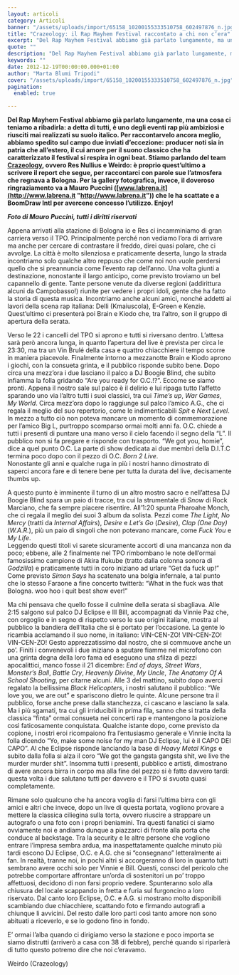 ```yaml
---
layout: articoli
category: Articoli
banner: "/assets/uploads/import/65158_10200155333510758_602497876_n.jpg"
title: "Crazeology: il Rap Mayhem Festival raccontato a chi non c’era"
excerpt: "Del Rap Mayhem Festival abbiamo già parlato lungamente, ma una cosa ci teniamo a ribadirla: a detta di tutti, è uno degli eventi rap più ambiziosi e riusciti mai realizzati su suolo italico. Per raccontarvelo ancora meglio, abbiamo spedito sul campo due inviati d’eccezione: producer noti sia in patria che all’estero, il cui amore per [&hellip"
quote: ""
description: "Del Rap Mayhem Festival abbiamo già parlato lungamente, ma una cosa ci teniamo a ribadirla: a detta di tutti, è uno degli eventi rap più ambiziosi e riusciti mai realizzati su suolo italico. Per raccontarvelo ancora meglio, abbiamo spedito sul campo due inviati d’eccezione: producer noti sia in patria che all’estero, il cui amore per [&hellip"
keywords: ""
date: 2012-12-19T00:00:00.000+01:00
author: "Marta Blumi Tripodi"
cover: "/assets/uploads/import/65158_10200155333510758_602497876_n.jpg"
pagination:
  enabled: true

---
```


**Del Rap Mayhem Festival abbiamo già parlato lungamente, ma una cosa ci teniamo a ribadirla: a detta di tutti, è uno degli eventi rap più ambiziosi e riusciti mai realizzati su suolo italico. Per raccontarvelo ancora meglio, abbiamo spedito sul campo due inviati d’eccezione: producer noti sia in patria che all’estero, il cui amore per il suono classico che ha caratterizzato il festival si respira in ogni beat. Stiamo parlando del team [Crazeology](https://hotmc.com/crazeology-intervista-anteprima-esclusiva-in-free-download/ "http://hotmc.com/crazeology-intervista-anteprima-esclusiva-in-free-download/"), ovvero Res Nullius e Weirdo: è proprio quest’ultimo a scrivere il report che segue, per raccontarci con parole sue l’atmosfera che regnava a Bologna. Per la gallery fotografica, invece, il doveroso ringraziamento va a Mauro Puccini ([www.labrena.it](http://www.labrena.it "http://www.labrena.it")) che le ha scattate e a BoomDraw Intl per avercene concesso l’utilizzo. Enjoy!**

**_Foto di Mauro Puccini, tutti i diritti riservati_**

Appena arrivati alla stazione di Bologna io e Res ci incamminiamo di gran carriera verso il TPO. Principalmente perché non vediamo l’ora di arrivare ma anche per cercare di contrastare il freddo, direi quasi polare, che ci avvolge. La città è molto silenziosa e praticamente deserta, lungo la strada incontriamo solo qualche altro reppuso che come noi non vuole perdersi quello che si preannuncia come l’evento rap dell’anno. Una volta giunti a destinazione, nonostante il largo anticipo, come previsto troviamo un bel capannello di gente. Tante persone venute da diverse regioni (addirittura alcuni da Campobasso!) riunite per vedere i propri idoli, gente che ha fatto la storia di questa musica. Incontriamo anche alcuni amici, nonché addetti ai lavori della scena rap italiana: Delli (Kmaiuscola), E-Green e Kenzie. Quest’ultimo ci presenterà poi Brain e Kiodo che, tra l’altro, son il gruppo di apertura della serata.

Verso le 22 i cancelli del TPO si aprono e tutti si riversano dentro. L’attesa sarà però ancora lunga, in quanto l’apertura del live è prevista per circa le 23:30, ma tra un Vin Brulé della casa e quattro chiacchiere il tempo scorre in maniera piacevole. Finalmente intorno a mezzanotte Brain e Kiodo aprono i giochi, con la consueta grinta, e il pubblico risponde subito bene. Dopo circa una mezz’ora i due lasciano il palco a DJ Boogie Blind, che subito infiamma la folla gridando “Are you ready for O.C.!?”. Eccome se siamo pronti. Appena il nostro sale sul palco è il delirio e lui ripaga tutto l’affetto sparando uno via l’altro tutti i suoi classici, tra cui _Time’s up_, _War Games_, _My World_. Circa mezz’ora dopo lo raggiunge sul palco l’amico A.G., che ci regala il meglio del suo repertorio, come le indimenticabili _Spit_ e _Next Level_. In mezzo a tutto ciò non poteva mancare un momento di commemorazione per l’amico Big L, purtroppo scomparso ormai molti anni fa. O.C. chiede a tutti i presenti di puntare una mano verso il cielo facendo il segno della “L”. Il pubblico non si fa pregare e risponde con trasporto. “We got you, homie”, dice a quel punto O.C. La parte di show dedicata ai due membri della D.I.T.C termina poco dopo con il pezzo di O.C. _Born 2 Live_.  
Nonostante gli anni e qualche ruga in più i nostri hanno dimostrato di saperci ancora fare e di tenere bene per tutta la durata del live, decisamente thumbs up.

A questo punto è imminente il turno di un altro mostro sacro e nell’attesa DJ Boogie Blind spara un paio di tracce, tra cui la strumentale di _Snow_ di Rock Marciano, che fa sempre piacere risentire. All’1:20 spunta Pharoahe Monch, che ci regala il meglio dei suoi 3 album da solista. Pezzi come _The Light_, _No Mercy_ (tratti da _Internal Affairs_), _Desire_ e _Let’s Go_ (_Desire_), _Clap (One Day)_ (_W.A.R._), più un paio di singoli che non potevano mancare, come _Fuck You_ e _My Life_.  
Leggendo questi titoli vi sarete sicuramente accorti di una mancanza non da poco; ebbene, alle 2 finalmente nel TPO rimbombano le note dell’ormai famosissimo campione di Akira Ifukube (tratto dalla colonna sonora di _Godzilla_) e praticamente tutti in coro iniziano ad urlare “Get da fuck up!” Come previsto _Simon Says_ ha scatenato una bolgia infernale, a tal punto che lo stesso Faraone a fine concerto twitterà: “What in the fuck was that Bologna. woo hoo i quit best show ever!”

Ma chi pensava che quello fosse il culmine della serata si sbagliava. Alle 2:15 salgono sul palco DJ Eclipse e Ill Bill, accompagnati da Vinnie Paz che, con orgoglio e in segno di rispetto verso le sue origini italiane, mostra al pubblico la bandiera dell’Italia che si è portato per l’occasione. La gente lo ricambia acclamando il suo nome, in italiano: VIN-CEN-ZO! VIN-CEN-ZO! VIN-CEN-ZO! Gesto apprezzatissimo dal nostro, che si commuove anche un po’. Finiti i convenevoli i due iniziano a sputare fiamme nel microfono con una grinta degna della loro fama ed eseguono una sfilza di pezzi apocalittici, manco fosse il 21 dicembre: _End of days_, _Street Wars_, _Monster’s Ball_, _Battle Cry_, _Heavenly Divine_, _My Uncle_, _The Anatomy Of A School Shooting_, per citarne alcuni. Alle 3 del mattino, subito dopo averci regalato la bellissima _Black Helicopters_, i nostri salutano il pubblico: “We love you, we are out” e spariscono dietro le quinte. Alcune persone tra il pubblico, forse anche prese dalla stanchezza, ci cascano e lasciano la sala. Ma i più sgamati, tra cui gli irriducibili in prima fila, sanno che si tratta della classica “finta” ormai consueta nei concerti rap e mantengono la posizione così faticosamente conquistata. Qualche istante dopo, come previsto da copione, i nostri eroi ricompaiono fra l’entusiasmo generale e Vinnie incita la folla dicendo “Yo, make some noise for my man DJ Eclipse, lui è il CAPO DEI CAPO”. Al che Eclipse risponde lanciando la base di _Heavy Metal Kings_ e subito dalla folla si alza il coro “We got the gangsta gangsta shit, we live the murder murder shit”. Insomma tutti i presenti, pubblico e artisti, dimostrano di avere ancora birra in corpo ma alla fine del pezzo si è fatto davvero tardi: questa volta i due salutano tutti per davvero e il TPO si svuota quasi completamente.

Rimane solo qualcuno che ha ancora voglia di farsi l’ultima birra con gli amici e altri che invece, dopo un live di questa portata, vogliono provare a mettere la classica ciliegina sulla torta, ovvero riuscire a strappare un autografo o una foto con i propri beniamini. Tra questi fanatici ci siamo ovviamente noi e andiamo dunque a piazzarci di fronte alla porta che conduce al backstage. Tra la security e le altre persone che vogliono entrare l’impresa sembra ardua, ma inaspettatamente qualche minuto più tardi escono DJ Eclipse, O.C. e A.G. che si “consegnano” letteralmente ai fan. In realtà, tranne noi, in pochi altri si accorgeranno di loro in quanto tutti sembrano avere occhi solo per Vinnie e Bill. Questi, consci del pericolo che potrebbe comportare affrontare un’orda di sostenitori un po’ troppo affettuosi, decidono di non farsi proprio vedere. Spunteranno solo alla chiusura del locale scappando in fretta e furia sul furgoncino a loro riservato. Dal canto loro Eclipse, O.C. e A.G. si mostrano molto disponibili scambiando due chiacchiere, scattando foto e firmando autografi a chiunque li avvicini. Del resto dalle loro parti così tanto amore non sono abituati a riceverlo, e se lo godono fino in fondo.

E’ ormai l’alba quando ci dirigiamo verso la stazione e poco importa se siamo distrutti (arriverò a casa con 38 di febbre), perché quando si riparlerà di tutto questo potremo dire che noi c’eravamo.

Weirdo (Crazeology)